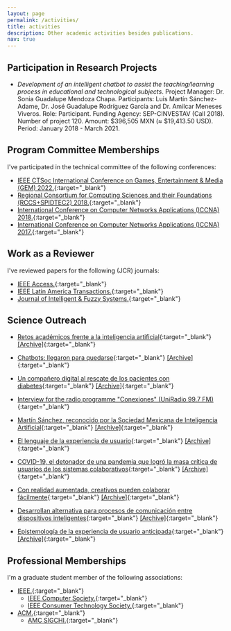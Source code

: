 ```yaml
---
layout: page
permalink: /activities/
title: activities
description: Other academic activities besides publications.
nav: true
---
```


## Participation in Research Projects

- *Development of an intelligent chatbot to assist the teaching/learning process in educational and technological subjects*. Project Manager: Dr. Sonia Guadalupe Mendoza Chapa. Participants: Luis Martín Sánchez-Adame, Dr. José Guadalupe Rodríguez García and Dr. Amilcar Meneses Viveros. Role: Participant. Funding Agency: SEP-CINVESTAV (Call 2018). Number of project 120. Amount: $396,505 MXN (≈ $19,413.50 USD). Period: January 2018 - March 2021.

## Program Committee Memberships

I've participated in the technical committee of the following conferences:

- [IEEE CTSoc International Conference on Games, Entertainment & Media (GEM) 2022.](https://gem2022.ieee-gem.space/){:target="_blank"}
- [Regional Consortium for Computing Sciences and their Foundations (RCCS+SPIDTEC2) 2018.](https://web.archive.org/web/20210814232905/http://ceur-ws.org/Vol-2304/){:target="_blank"}
- [International Conference on Computer Networks Applications (ICCNA) 2018.](https://web.archive.org/web/20181209032932/http://iccna.itmexicali.edu.mx/en/){:target="_blank"}
- [International Conference on Computer Networks Applications (ICCNA) 2017.](https://web.archive.org/web/20170814034844/http://iccna.itmexicali.edu.mx/en/){:target="_blank"}

## Work as a Reviewer

I've reviewed papers for the following (JCR) journals:

- [IEEE Access.](https://ieeeaccess.ieee.org/){:target="_blank"}
- [IEEE Latin America Transactions.](https://latamt.ieeer9.org/index.php/transactions/index){:target="_blank"}
- [Journal of Intelligent & Fuzzy Systems.](https://www.iospress.com/catalog/journals/journal-of-intelligent-fuzzy-systems){:target="_blank"}

## Science Outreach

- [Retos académicos frente a la inteligencia artificial](https://conexion.cinvestav.mx/Publicaciones/retos-acad233micos-frente-a-la-inteligencia-artificial){:target="_blank"} [[Archive]](https://web.archive.org/web/20230330074945/https://conexion.cinvestav.mx/Publicaciones/retos-acad233micos-frente-a-la-inteligencia-artificial){:target="_blank"}

- [Chatbots: llegaron para quedarse](https://avanceyperspectiva.cinvestav.mx/chatbots-llegaron-para-quedarse/){:target="_blank"} [[Archive]](https://web.archive.org/web/20230202005858/https://avanceyperspectiva.cinvestav.mx/chatbots-llegaron-para-quedarse/){:target="_blank"}

- [Un compañero digital al rescate de los pacientes con diabetes](https://avanceyperspectiva.cinvestav.mx/un-companero-digital-al-rescate-de-los-pacientes-con-diabetes/){:target="_blank"} [[Archive]](https://web.archive.org/web/20230103022743/https://avanceyperspectiva.cinvestav.mx/un-companero-digital-al-rescate-de-los-pacientes-con-diabetes/){:target="_blank"}

- [Interview for the radio programme "Conexiones" (UniRadio 99.7 FM)](https://open.spotify.com/episode/3jtSqRRJbE11Sf2sYzoJJP){:target="_blank"}

- [Martín Sánchez, reconocido por la Sociedad Mexicana de Inteligencia Artificial](https://unomasuno.com.mx/martin-sanchez-reconocido-por-la-sociedad-mexicana-de-inteligencia-artificial/){:target="_blank"} [[Archive]](https://web.archive.org/web/20221119075919/https://unomasuno.com.mx/martin-sanchez-reconocido-por-la-sociedad-mexicana-de-inteligencia-artificial/){:target="_blank"}

- [El lenguaje de la experiencia de usuario](https://avanceyperspectiva.cinvestav.mx/el-lenguaje-de-la-experiencia-de-usuario/){:target="_blank"} [[Archive]](https://web.archive.org/web/20220710221924/https://avanceyperspectiva.cinvestav.mx/el-lenguaje-de-la-experiencia-de-usuario/){:target="_blank"}

- [COVID-19, el detonador de una pandemia que logró la masa crítica de usuarios de los sistemas colaborativos](https://avanceyperspectiva.cinvestav.mx/covid-19-el-detonador-de-una-pandemia-que-logro-la-masa-critica-de-usuarios-de-los-sistemas-colaborativos/){:target="_blank"} [[Archive]](https://web.archive.org/web/20220504180059/https://avanceyperspectiva.cinvestav.mx/covid-19-el-detonador-de-una-pandemia-que-logro-la-masa-critica-de-usuarios-de-los-sistemas-colaborativos/){:target="_blank"}

- [Con realidad aumentada, creativos pueden colaborar fácilmente](https://conexion.cinvestav.mx/COVID-19/Contenido-COVID-19/con-realidad-aumentada-creativos-pueden-colaborar-f225cilmente){:target="_blank"} [[Archive]](https://web.archive.org/web/20220407022800/https://conexion.cinvestav.mx/COVID-19/Contenido-COVID-19/con-realidad-aumentada-creativos-pueden-colaborar-f225cilmente){:target="_blank"}

- [Desarrollan alternativa para procesos de comunicación entre dispositivos inteligentes](https://conexion.cinvestav.mx/Publicaciones/desarrollan-alternativa-para-procesos-de-comunicaci243n-entre-dispositivos-inteligentes){:target="_blank"} [[Archive]](https://web.archive.org/web/20220303040624/https://conexion.cinvestav.mx/Publicaciones/desarrollan-alternativa-para-procesos-de-comunicaci243n-entre-dispositivos-inteligentes){:target="_blank"}

- [Epistemología de la experiencia de usuario anticipada](https://avanceyperspectiva.cinvestav.mx/epistemologia-de-la-experiencia-de-usuario-anticipada/){:target="_blank"} [[Archive]](https://web.archive.org/web/20220218200405/https://avanceyperspectiva.cinvestav.mx/epistemologia-de-la-experiencia-de-usuario-anticipada/){:target="_blank"}

## Professional Memberships

I'm a graduate student member of the following associations:

- [IEEE.](https://www.ieee.org/){:target="_blank"}
	- [IEEE Computer Society.](https://www.computer.org/){:target="_blank"}
	- [IEEE Consumer Technology Society.](https://ctsoc.ieee.org/){:target="_blank"}
- [ACM.](https://www.acm.org/){:target="_blank"}
	- [AMC SIGCHI.](https://sigchi.org/){:target="_blank"}